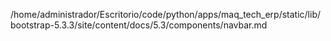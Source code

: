 /home/administrador/Escritorio/code/python/apps/maq_tech_erp/static/lib/bootstrap-5.3.3/site/content/docs/5.3/components/navbar.md